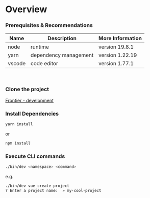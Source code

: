 # Overview

### Prerequisites & Recommendations

| Name | Description | More Information
| ---- | ----------- | --------------- |
| node | runtime     | version 19.8.1  |
| yarn | dependency management | version 1.22.19  |
| vscode | code editor | version 1.77.1  |

&nbsp;
&nbsp;
&nbsp;

### Clone the project
[Frontier - development](https://github.com/realdecoy/frontier/tree/development)

### Install Dependencies
```bash
yarn install
```
or
```bash
npm install
```

### Execute CLI commands
```bash
./bin/dev <namespace> <command>
```
e.g.
```bash
./bin/dev vue create-project
? Enter a project name:  » my-cool-project
```

